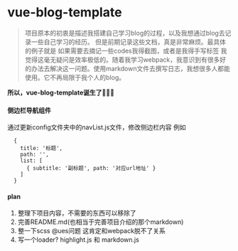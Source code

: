 # vue-blog-template

> 项目原本的初衷是描述我搭建自己学习blog的过程，以及我想通过blog去记录一些自己学习的经历。
> 但是前期记录这些文档，真是非常麻烦。最具体的例子就是 如果需要去摘记一些codes我得截图，或者是我得手写标签
> 我觉得这毫无疑问是效率极低的。随着我学习webpack，我意识到有很多好的办法去解决这一问题。使用markdown文件去撰写日志，我想很多人都能使用。它不再局限于我个人的blog。

**所以，vue-blog-template诞生了**🎉🎉🎉


#### 侧边栏导航组件

通过更新config文件夹中的navList.js文件，修改侧边栏内容
例如
```
  {
    title: '标题',
    path: '',
    list: [
      { subtitle: '副标题', path: '对应url地址' }
    ]
  }
```

#### plan

1. 整理下项目内容，不需要的东西可以移除了
2. 完善README.md(也相当于完善项目介绍的那个markdown)
3. 整一下scss  @ues问题 这肯定和webpack脱不了关系
4. 写一个loader? highlight.js 和 markdown.js